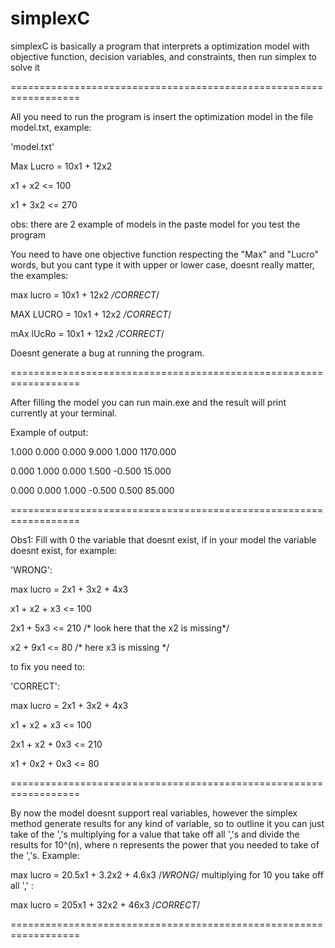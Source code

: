 # simplexC

simplexC is basically a program that interprets a optimization model with objective function, decision variables, and constraints, then run simplex to solve it

==================================================================

All you need to run the program is insert the optimization model in the file model.txt, example:

'model.txt'

Max Lucro = 10x1 + 12x2

x1 + x2 <= 100

x1 + 3x2 <= 270

obs: there are 2 example of models in the paste model for you test the program

You need to have one objective function respecting the "Max" and "Lucro" words, but you cant
type it with upper or lower case, doesnt really matter, the examples:

max lucro = 10x1 + 12x2 */CORRECT*/

MAX LUCRO = 10x1 + 12x2 */CORRECT*/

mAx lUcRo = 10x1 + 12x2 */CORRECT*/

Doesnt generate a bug at running the program.

==================================================================

After filling the model you can run main.exe and the result will print currently
at your terminal.

Example of output:

  1.000   0.000   0.000   9.000   1.000 1170.000

  0.000   1.000   0.000   1.500  -0.500  15.000

  0.000   0.000   1.000  -0.500   0.500  85.000

==================================================================

Obs1: Fill with 0 the variable that doesnt exist, if in your model the variable doesnt exist, for example:

'WRONG': 

max lucro = 2x1 + 3x2 + 4x3

x1 + x2 + x3 <= 100     

2x1 + 5x3  <= 210 /* look here that the x2 is missing*/

x2 + 9x1 <= 80    /* here x3 is missing */

to fix you need to:

'CORRECT':

max lucro = 2x1 + 3x2 + 4x3

x1 + x2 + x3 <= 100

2x1 + x2 + 0x3 <= 210

x1 + 0x2 + 0x3 <= 80


==================================================================


By now the model doesnt support real variables, however the simplex method generate results
for any kind of variable, so to outline it you can just take of the ','s multiplying for a value that take off all ','s and divide the results for 10^(n), where n represents the power that you needed to take of the ','s. Example:

max lucro = 20.5x1 + 3.2x2 + 4.6x3 /*WRONG*/ multiplying for 10 you take off all ',' :

max lucro = 205x1 + 32x2 + 46x3 /*CORRECT*/

==================================================================

